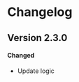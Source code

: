 # Changelog

## Version 2.3.0

<!-- #### Added -->
#### Changed

- Update logic

<!-- #### Deprecated -->
<!-- #### Removed -->
<!-- #### Fixed -->
<!-- #### Security -->
